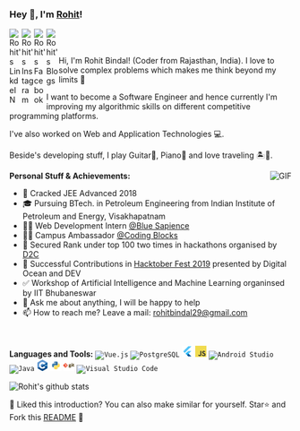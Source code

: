 ### Hey 👋, I'm [Rohit](https://rohit-bindal.github.io/)!

<a href="https://www.linkedin.com/in/rohit-bindal-251445197/">
  <img align="left" alt="Rohit's LinkdeIN" width="22px" src="https://cdn.jsdelivr.net/npm/simple-icons@v3/icons/linkedin.svg" title="LinkedIn" />
</a>
<a href="https://www.instagram.com/mr.bean_dal/?hl=en">
  <img align="left" alt="Rohit's Instagram" width="22px" src="https://cdn.jsdelivr.net/npm/simple-icons@v3/icons/instagram.svg" title="Instagram" />
</a>
<a href="https://www.facebook.com/kanu.agarwal.965">
  <img align="left" alt="Rohit's Facebook" width="22px" src="https://cdn.jsdelivr.net/npm/simple-icons@v3/icons/facebook.svg" title="Facebook" />
</a>
<a href="https://medium.com/@rohit_bindal">
  <img align="left" alt="Rohit's Blogs" width="22px" src="https://cdn.jsdelivr.net/npm/simple-icons@v3/icons/medium.svg" title="Medium" />
</a>
<br />
<br />

Hi, I'm Rohit Bindal! (Coder from Rajasthan, India). I love to solve complex problems which makes me think beyond my limits 🧠

I want to become a Software Engineer and hence currently I'm improving my algorithmic skills on different competitive programming platforms.

I've also worked on Web and Application Technologies 💻.

Beside's developing stuff, I play Guitar🎸, Piano🎹 and love traveling 🏝️🗻.

  <img align="right" alt="GIF" src="https://media.giphy.com/media/dxn6fRlTIShoeBr69N/source.gif" />

**Personal Stuff & Achievements:**

- 🥇 Cracked JEE Advanced 2018
- 🎓 Pursuing BTech. in Petroleum Engineering from Indian Institute of Petroleum and Energy, Visakhapatnam
- 👨‍💻 Web Development Intern [@Blue Sapience](https://bluesapience.com/)
- 👨‍🏫 Campus Ambassador [@Coding Blocks](https://codingblocks.com/)
- 🥇 Secured Rank under top 100 two times in hackathons organised by [D2C](https://dare2compete.com/)
- 🤝 Successful Contributions in [Hacktober Fest 2019](https://hacktoberfest.digitalocean.com/) presented by Digital Ocean and DEV
- ✅ Workshop of Artificial Intelligence and Machine Learning organinsed by IIT Bhubaneswar
- 💬 Ask me about anything, I will be happy to help
- 📫 How to reach me? Leave a mail: rohitbindal29@gmail.com

&nbsp;

**Languages and Tools:**
<code><img height="20" src="https://cdn.iconscout.com/icon/free/png-512/vue-282497.png" title="Vue.js"></code>
<code><img height="20" src="https://cdn.iconscout.com/icon/free/png-512/postgresql-226047.png" title="PostgreSQL"></code>
<code><img height="20" src="https://raw.githubusercontent.com/github/explore/80688e429a7d4ef2fca1e82350fe8e3517d3494d/topics/flutter/flutter.png" title="Flutter"></code>
<code><img height="20" src="https://raw.githubusercontent.com/github/explore/80688e429a7d4ef2fca1e82350fe8e3517d3494d/topics/javascript/javascript.png" title="Javascript"></code>
<code><img height="20" src="https://upload.wikimedia.org/wikipedia/commons/thumb/3/34/Android_Studio_icon.svg/1200px-Android_Studio_icon.svg.png" title="Android Studio"></code>
<code><img height="20" src="https://cdn.iconscout.com/icon/free/png-512/java-43-569305.png" title="Java"></code>
<code><img height="20" src="https://raw.githubusercontent.com/github/explore/80688e429a7d4ef2fca1e82350fe8e3517d3494d/topics/cpp/cpp.png" title="C++"></code>
<code><img height="20" src="https://raw.githubusercontent.com/github/explore/80688e429a7d4ef2fca1e82350fe8e3517d3494d/topics/python/python.png" title="Python"></code>
<code><img height="20" src="https://raw.githubusercontent.com/github/explore/80688e429a7d4ef2fca1e82350fe8e3517d3494d/topics/git/git.png" title="Git"></code>
<code><img height="20" src="https://upload.wikimedia.org/wikipedia/commons/thumb/9/9a/Visual_Studio_Code_1.35_icon.svg/1200px-Visual_Studio_Code_1.35_icon.svg.png" title="Visual Studio Code"></code>


![Rohit's github stats](https://github-readme-stats.vercel.app/api?username=rohit-bindal&show_icons=true&hide_border=true)

:pushpin: Liked this introduction? You can also make similar for yourself. Star⭐ and Fork this [README](https://github.com/rohit-bindal/rohit-bindal) :pencil:



